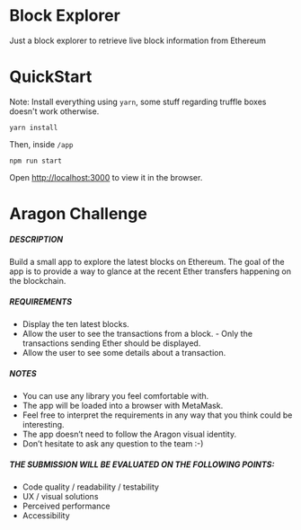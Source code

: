 # Block Explorer
Just a block explorer to retrieve live block information from Ethereum

# QuickStart

Note: Install everything using `yarn`, some stuff regarding truffle boxes doesn't work otherwise.
``` 
yarn install 
``` 

Then, inside `/app`

```
npm run start
```
Open [http://localhost:3000](http://localhost:3000) to view it in the browser.


# Aragon Challenge

##### DESCRIPTION
Build a small app to explore the latest blocks on Ethereum. The goal of the app is to provide a way to glance at the recent Ether transfers happening on the blockchain.

##### REQUIREMENTS
- Display the ten latest blocks.
- Allow the user to see the transactions from a block. - Only the transactions sending Ether should be displayed.
- Allow the user to see some details about a transaction.

##### NOTES
- You can use any library you feel comfortable with.
- The app will be loaded into a browser with MetaMask.
- Feel free to interpret the requirements in any way that you think could be interesting.
- The app doesn’t need to follow the Aragon visual identity.
- Don’t hesitate to ask any question to the team :-)

##### THE SUBMISSION WILL BE EVALUATED ON THE FOLLOWING POINTS:
- Code quality / readability / testability
- UX / visual solutions
- Perceived performance
- Accessibility
